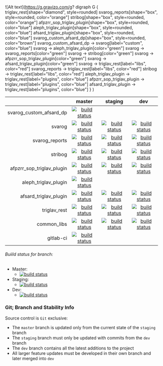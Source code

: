 ![Alt text](https://g.gravizo.com/g?
  digraph G {
    triglav_rest[shape="diamond", style=rounded]
    svarog_reports[shape="box", style=rounded, color="orange"]
    stribog[shape="box", style=rounded, color="orange"]
    afpzrr_sop_triglav_plugin[shape="box", style=rounded, color="blue"]
    aleph_triglav_plugin[shape="box", style=rounded, color="blue"]
    afsard_triglav_plugin[shape="box", style=rounded, color="blue"]
    svarog_custom_afsard_dp[shape="box", style=rounded, color="brown"]
    svarog_custom_afsard_dp -> svarog[label="custom", color="blue"]
    svarog -> aleph_triglav_plugin[color="green"]
    svarog -> svarog_reports[color="green"]
    svarog -> stribog[color="green"]
    svarog -> afpzrr_sop_triglav_plugin[color="green"]
    svarog -> afsard_triglav_plugin[color="green"]
    svarog -> triglav_rest[label="libs", color="red"]
    svarog_reports -> triglav_rest[label="libs", color="red"]
    stribog -> triglav_rest[label="libs", color="red"]
    aleph_triglav_plugin -> triglav_rest[label="plugins", color="blue"]
    afpzrr_sop_triglav_plugin -> triglav_rest[label="plugins", color="blue"]
    afsard_triglav_plugin -> triglav_rest[label="plugins", color="blue"]
  }
)

|                          | master|staging| dev   |
|--:                       |:-:    |:-:    |:-:    |
|svarog_custom_afsard_dp   |[![build status](https://gitlab.prtech.mk/prtech/svarog_custom_afsard_dp/badges/master/build.svg)](https://gitlab.prtech.mk/prtech/svarog_custom_afsard_dp/commits/master)     | | | 
|svarog                    |[![build status](https://gitlab.prtech.mk/prtech/svarog/badges/master/build.svg)](https://gitlab.prtech.mk/prtech/svarog/commits/master)                                       | [![build status](https://gitlab.prtech.mk/prtech/svarog/badges/staging/build.svg)](https://gitlab.prtech.mk/prtech/svarog/commits/staging)                                       | [![build status](https://gitlab.prtech.mk/prtech/svarog/badges/dev/build.svg)](https://gitlab.prtech.mk/prtech/svarog/commits/dev)                                       |
|svarog_reports            |[![build status](https://gitlab.prtech.mk/prtech/svarog_reports/badges/master/build.svg)](https://gitlab.prtech.mk/prtech/svarog_reports/commits/master)                       | [![build status](https://gitlab.prtech.mk/prtech/svarog_reports/badges/staging/build.svg)](https://gitlab.prtech.mk/prtech/svarog_reports/commits/staging)                       | [![build status](https://gitlab.prtech.mk/prtech/svarog_reports/badges/dev/build.svg)](https://gitlab.prtech.mk/prtech/svarog_reports/commits/dev)                       |
|stribog                   |[![build status](https://gitlab.prtech.mk/prtech/stribog/badges/master/build.svg)](https://gitlab.prtech.mk/prtech/stribog/commits/master)                                     | [![build status](https://gitlab.prtech.mk/prtech/stribog/badges/staging/build.svg)](https://gitlab.prtech.mk/prtech/stribog/commits/staging)                                     | [![build status](https://gitlab.prtech.mk/prtech/stribog/badges/dev/build.svg)](https://gitlab.prtech.mk/prtech/stribog/commits/dev)                                     |
|afpzrr_sop_triglav_plugin |[![build status](https://gitlab.prtech.mk/prtech/afpzrr_sop_triglav_plugin/badges/master/build.svg)](https://gitlab.prtech.mk/prtech/afpzrr_sop_triglav_plugin/commits/master) | [![build status](https://gitlab.prtech.mk/prtech/afpzrr_sop_triglav_plugin/badges/staging/build.svg)](https://gitlab.prtech.mk/prtech/afpzrr_sop_triglav_plugin/commits/staging) | [![build status](https://gitlab.prtech.mk/prtech/afpzrr_sop_triglav_plugin/badges/dev/build.svg)](https://gitlab.prtech.mk/prtech/afpzrr_sop_triglav_plugin/commits/dev) |
|aleph_triglav_plugin      |[![build status](https://gitlab.prtech.mk/prtech/aleph_triglav_plugin/badges/master/build.svg)](https://gitlab.prtech.mk/prtech/aleph_triglav_plugin/commits/master)           | | |
|afsard_triglav_plugin     |[![build status](https://gitlab.prtech.mk/prtech/afsard_triglav_plugin/badges/master/build.svg)](https://gitlab.prtech.mk/prtech/afsard_triglav_plugin/commits/master)         | [![build status](https://gitlab.prtech.mk/prtech/afsard_triglav_plugin/badges/staging/build.svg)](https://gitlab.prtech.mk/prtech/afsard_triglav_plugin/commits/staging)         | [![build status](https://gitlab.prtech.mk/prtech/afsard_triglav_plugin/badges/dev/build.svg)](https://gitlab.prtech.mk/prtech/afsard_triglav_plugin/commits/dev)         |
|triglav_rest              |[![build status](https://gitlab.prtech.mk/prtech/triglav_rest/badges/master/build.svg)](https://gitlab.prtech.mk/prtech/triglav_rest/commits/master)                           | [![build status](https://gitlab.prtech.mk/prtech/triglav_rest/badges/staging/build.svg)](https://gitlab.prtech.mk/prtech/triglav_rest/commits/staging)                           | [![build status](https://gitlab.prtech.mk/prtech/triglav_rest/badges/dev/build.svg)](https://gitlab.prtech.mk/prtech/triglav_rest/commits/dev)                           |
|common_libs               |[![build status](https://gitlab.prtech.mk/prtech/common_libs/badges/master/build.svg)](https://gitlab.prtech.mk/prtech/common_libs/commits/master)                             | [![build status](https://gitlab.prtech.mk/prtech/common_libs/badges/staging/build.svg)](https://gitlab.prtech.mk/prtech/common_libs/commits/staging)                             | [![build status](https://gitlab.prtech.mk/prtech/common_libs/badges/dev/build.svg)](https://gitlab.prtech.mk/prtech/common_libs/commits/dev)                             |
|gitlab-ci                 |[![build status](https://gitlab.prtech.mk/prtech/gitlab-ci/badges/master/build.svg)](https://gitlab.prtech.mk/prtech/gitlab-ci/commits/master)                                 | | |


###### Buiild status for branch:
 - Master:
   - [![build status](https://gitlab.prtech.mk/prtech/common_libs/badges/master/build.svg)](https://gitlab.prtech.mk/prtech/common_libs/commits/master)
 - Staging:
   - [![build status](https://gitlab.prtech.mk/prtech/common_libs/badges/staging/build.svg)](https://gitlab.prtech.mk/prtech/common_libs/commits/staging)
 - Dev:
   - [![build status](https://gitlab.prtech.mk/prtech/common_libs/badges/dev/build.svg)](https://gitlab.prtech.mk/prtech/common_libs/commits/dev)

### Git; Branch and Stability Info
Source control is `Git` exclusive:

* The `master` branch is updated only from the current state of the `staging` branch
* The `staging` branch must only be updated with commits from the `dev` branch
* The `dev` branch contains all the latest additions to the project
* All larger feature updates must be developed in their own branch and later merged into `dev`